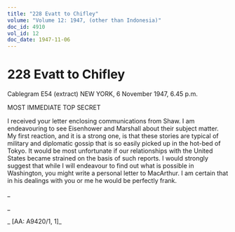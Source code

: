 ```yaml
---
title: "228 Evatt to Chifley"
volume: "Volume 12: 1947, (other than Indonesia)"
doc_id: 4910
vol_id: 12
doc_date: 1947-11-06
---
```


# 228 Evatt to Chifley

Cablegram E54 (extract) NEW YORK, 6 November 1947, 6.45 p.m.

MOST IMMEDIATE TOP SECRET

I received your letter enclosing communications from Shaw. I am endeavouring to see Eisenhower and Marshall about their subject matter. My first reaction, and it is a strong one, is that these stories are typical of military and diplomatic gossip that is so easily picked up in the hot-bed of Tokyo. It would be most unfortunate if our relationships with the United States became strained on the basis of such reports. I would strongly suggest that while I will endeavour to find out what is possible in Washington, you might write a personal letter to MacArthur. I am certain that in his dealings with you or me he would be perfectly frank.

_

_

_ [AA: A9420/1, 1]_

